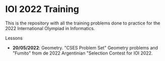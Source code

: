 # IOI 2022 Training
This is the repository with all the training problems done to practice for the 2022 International Olympiad in Informatics.

Lessons
* **20/05/2022**: Geometry. "CSES Problem Set" Geometry problems and "Fumito" from de 2022 Argentinian "Selection Contest for IOI 2022.
